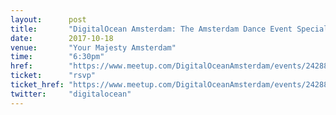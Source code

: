```yaml
---
layout:      post
title:       "DigitalOcean Amsterdam: The Amsterdam Dance Event Special"
date:        2017-10-18
venue:       "Your Majesty Amsterdam"
time:        "6:30pm"
href:        "https://www.meetup.com/DigitalOceanAmsterdam/events/242889514/"
ticket:      "rsvp"
ticket_href: "https://www.meetup.com/DigitalOceanAmsterdam/events/242889514/"
twitter:     "digitalocean"
---
```

